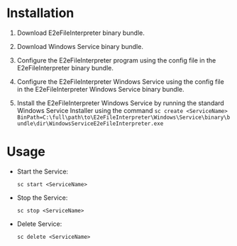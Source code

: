 Installation
============

1. Download E2eFileInterpreter binary bundle.
 
2. Download Windows Service binary bundle.

3. Configure the E2eFileInterpreter program using the config file in the E2eFileInterpreter binary bundle.

4. Configure the E2eFileInterpreter Windows Service using the config file in the E2eFileInterpreter Windows Service binary bundle.

5. Install the E2eFileInterpreter Windows Service by running the standard Windows Service Installer using the command ```sc create <ServiceName> BinPath=C:\full\path\to\E2eFileInterpreter\Windows\Service\binary\bundle\dir\WindowsServiceE2eFileInterpreter.exe```

Usage
=====

* Start the Service:

	```sc start <ServiceName>```

* Stop the Service:

	```sc stop <ServiceName>```

* Delete Service:

	```sc delete <ServiceName>```

